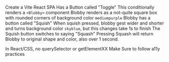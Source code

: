 Create a Vite React SPA
Has a Button called "Toggle"
This conditionally renders a `<Blobby>` component
Blobby renders as a not-quite square box with rounded corners of background color `mediumpurple`
Blobby has a button called "Squish"
When squish pressed, blobby gest wider and shorter and turns background color `skyblue`, but this changes take 1s to finish
The Squish button switches to saying "Squash"
Pressing Squash will return Blobby to original shape and color, also over 1 second.

In React/CSS, no querySelector or getElementXX
Make Sure to follow a11y practices
